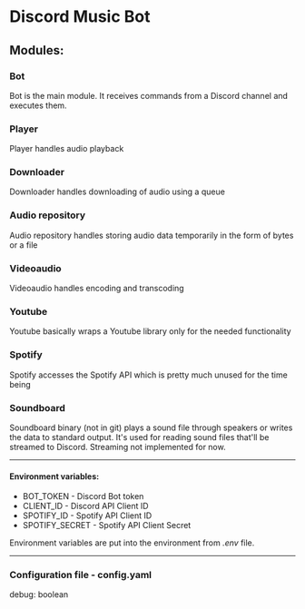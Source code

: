 # Discord Music Bot

## **Modules:**

### **Bot**

Bot is the main module. It receives commands from a Discord channel and executes them.

### **Player**

Player handles audio playback

### **Downloader**

Downloader handles downloading of audio using a queue

### **Audio repository**

Audio repository handles storing audio data temporarily in the form of bytes or a file

### **Videoaudio**

Videoaudio handles encoding and transcoding

### **Youtube**

Youtube basically wraps a Youtube library only for the needed functionality

### **Spotify**

Spotify accesses the Spotify API which is pretty much unused for the time being

### **Soundboard**

Soundboard binary (not in git) plays a sound file through speakers or writes the data to standard output. It's used for reading sound files that'll be streamed to Discord. Streaming not implemented for now.

***
#### Environment variables:

- BOT_TOKEN - Discord Bot token
- CLIENT_ID - Discord API Client ID
- SPOTIFY_ID - Spotify API Client ID
- SPOTIFY_SECRET - Spotify API Client Secret

Environment variables are put into the environment from <i>.env</i> file.

***

### Configuration file - config.yaml

debug: boolean
